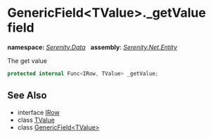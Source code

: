 # GenericField&lt;TValue&gt;._getValue field
**namespace:** *[Serenity.Data](../../README.md#serenity.data-namespace)*   **assembly**: *[Serenity.Net.Entity](../../README.md)*

The get value

```csharp
protected internal Func<IRow, TValue> _getValue;
```

## See Also

* interface [IRow](../IRow.md)
* class [TValue](../Serenity.Net.Entity/../GenericField-1.TValue.md)
* class [GenericField&lt;TValue&gt;](../GenericField-1.md)